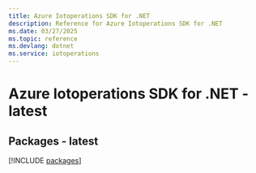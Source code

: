 ```yaml
---
title: Azure Iotoperations SDK for .NET
description: Reference for Azure Iotoperations SDK for .NET
ms.date: 03/27/2025
ms.topic: reference
ms.devlang: dotnet
ms.service: iotoperations
---
```

# Azure Iotoperations SDK for .NET - latest
## Packages - latest
[!INCLUDE [packages](iotoperations-index.md)]